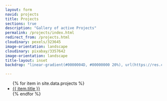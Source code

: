 ```yaml
---
layout: form
navid: projects
title: Projects
sections: true
description: "Gallery of active Projects"
permalink: /projects/index.html
redirect_from: /projects.html
cloudinary: pexels/323645
image-orientation: landscape
cloudinary: pixabay/3357642
image-orientation: landscape
title-layout: inset
backdrop: "linear-gradient(#0000004D, #00000000 20%), url(https://res.cloudinary.com/frootlab/image/upload/c_crop,w_0.5,h_1.0/c_scale,q_auto:good,w_960/pexels/323645.webp);"

---
```


<ul class="projects-menu" style="width: 100%; height: 500px;">
  {% for item in site.data.projects %}
    <li>
      <a href="{{ item.url }}" title="{{ item.title }}">
        <span>{{ item.title }}</span>
      </a>
    </li>
  {% endfor %}
</ul>
<section>
</section>
